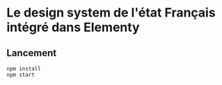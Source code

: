 # Le design system de l'état Français intégré dans Elementy


## Lancement


  ```
  npm install
  npm start
  ```
